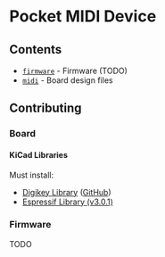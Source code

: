 # Pocket MIDI Device

## Contents

- [`firmware`](firmware/) - Firmware (TODO)
- [`midi`](midi/) - Board design files

## Contributing

### Board

#### KiCad Libraries

Must install:

- [Digikey Library](https://www.digikey.com/en/resources/design-tools/kicad) ([GitHub](https://github.com/Digi-Key/digikey-kicad-library))
- [Espressif Library (v3.0.1)](https://github.com/espressif/kicad-libraries/releases/tag/3.0.1)

### Firmware

TODO

